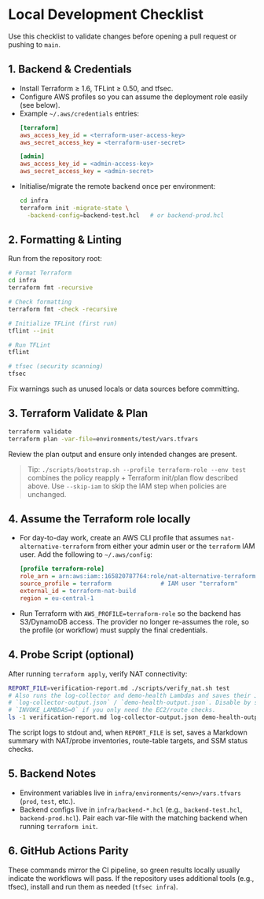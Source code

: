 # Local Development Checklist

Use this checklist to validate changes before opening a pull request or pushing to `main`.

## 1. Backend & Credentials
- Install Terraform ≥ 1.6, TFLint ≥ 0.50, and tfsec.
- Configure AWS profiles so you can assume the deployment role easily (see below).
- Example `~/.aws/credentials` entries:
  ```ini
  [terraform]
  aws_access_key_id = <terraform-user-access-key>
  aws_secret_access_key = <terraform-user-secret>

  [admin]
  aws_access_key_id = <admin-access-key>
  aws_secret_access_key = <admin-secret>
  ```
- Initialise/migrate the remote backend once per environment:
  ```bash
  cd infra
  terraform init -migrate-state \
    -backend-config=backend-test.hcl   # or backend-prod.hcl
  ```

## 2. Formatting & Linting
Run from the repository root:

```bash
# Format Terraform
cd infra
terraform fmt -recursive

# Check formatting
terraform fmt -check -recursive

# Initialize TFLint (first run)
tflint --init

# Run TFLint
tflint

# tfsec (security scanning)
tfsec
```

Fix warnings such as unused locals or data sources before committing.

## 3. Terraform Validate & Plan
```bash
terraform validate
terraform plan -var-file=environments/test/vars.tfvars
```
Review the plan output and ensure only intended changes are present.

> Tip: `./scripts/bootstrap.sh --profile terraform-role --env test` combines the policy reapply + Terraform init/plan flow described above. Use `--skip-iam` to skip the IAM step when policies are unchanged.

## 4. Assume the Terraform role locally
- For day-to-day work, create an AWS CLI profile that assumes `nat-alternative-terraform` from either your admin user or the `terraform` IAM user. Add the following to `~/.aws/config`:
  ```ini
  [profile terraform-role]
  role_arn = arn:aws:iam::165820787764:role/nat-alternative-terraform
  source_profile = terraform              # IAM user "terraform"
  external_id = terraform-nat-build
  region = eu-central-1
  ```
- Run Terraform with `AWS_PROFILE=terraform-role` so the backend has S3/DynamoDB access. The provider no longer re-assumes the role, so the profile (or workflow) must supply the final credentials.

## 4. Probe Script (optional)
After running `terraform apply`, verify NAT connectivity:
```bash
REPORT_FILE=verification-report.md ./scripts/verify_nat.sh test
# Also runs the log-collector and demo-health Lambdas and saves their JSON to
# `log-collector-output.json` / `demo-health-output.json`. Disable by setting
# `INVOKE_LAMBDAS=0` if you only need the EC2/route checks.
ls -1 verification-report.md log-collector-output.json demo-health-output.json
```
The script logs to stdout and, when `REPORT_FILE` is set, saves a Markdown summary with NAT/probe inventories, route-table targets, and SSM status checks.

## 5. Backend Notes
- Environment variables live in `infra/environments/<env>/vars.tfvars` (`prod`, `test`, etc.).
- Backend configs live in `infra/backend-*.hcl` (e.g., `backend-test.hcl`, `backend-prod.hcl`). Pair each var-file with the matching backend when running `terraform init`.

## 6. GitHub Actions Parity
These commands mirror the CI pipeline, so green results locally usually indicate the workflows will pass. If the repository uses additional tools (e.g., tfsec), install and run them as needed (`tfsec infra`).
